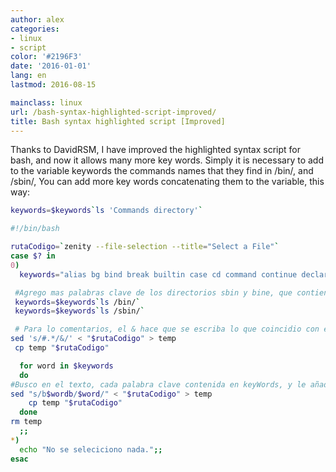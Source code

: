 ```yaml
---
author: alex
categories:
- linux
- script
color: '#2196F3'
date: '2016-01-01'
lang: en
lastmod: 2016-08-15

mainclass: linux
url: /bash-syntax-highlighted-script-improved/
title: Bash syntax highlighted script [Improved]
---
```


Thanks to DavidRSM, I have improved the highlighted syntax script for bash, and now it allows many more key words. Simply it is necessary to add to the variable keywords the commands names that they find in /bin/, and /sbin/, You can add more key words concatenating them to the variable, this way:

```bash
keywords=$keywords`ls 'Commands directory'`
```

```bash
#!/bin/bash

rutaCodigo=`zenity --file-selection --title="Select a File"`
case $? in
0)
  keywords="alias bg bind break builtin case cd command continue declare dirs disown do done elif else enable-in esac eval exec exit export fc fg fi for function getopts hash help history if jobs let local logout popd pushd read readonly return select set shift suspend test then time times trap type typeset ulimit umask unalias unset until wait while"

 #Agrego mas palabras clave de los directorios sbin y bine, que contienen comandos.
 keywords=$keywords`ls /bin/`
 keywords=$keywords`ls /sbin/`

 # Para lo comentarios, el & hace que se escriba lo que coincidio con el patron
sed 's/#.*/&/' < "$rutaCodigo" > temp
 cp temp "$rutaCodigo"

  for word in $keywords
  do
#Busco en el texto, cada palabra clave contenida en keyWords, y le añado la etiqueta span
sed "s/b$wordb/$word/" < "$rutaCodigo" > temp
    cp temp "$rutaCodigo"
  done
rm temp
  ;;
*)
  echo "No se seleciciono nada.";;
esac
```
